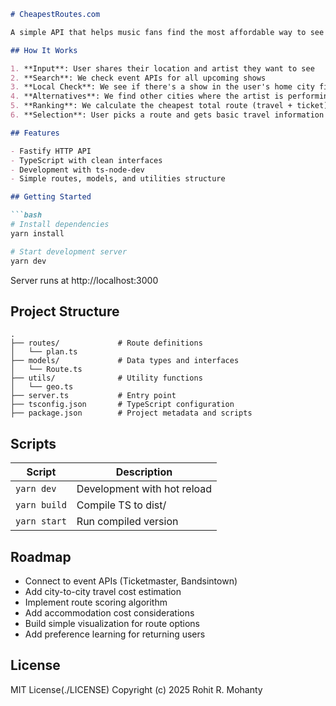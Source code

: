 ```markdown
# CheapestRoutes.com

A simple API that helps music fans find the most affordable way to see their favorite artists live. Tell us who you want to see and where you're located - we'll find the cheapest route to their concerts.

## How It Works

1. **Input**: User shares their location and artist they want to see
2. **Search**: We check event APIs for all upcoming shows
3. **Local Check**: We see if there's a show in the user's home city first
4. **Alternatives**: We find other cities where the artist is performing
5. **Ranking**: We calculate the cheapest total route (travel + ticket) options
6. **Selection**: User picks a route and gets basic travel information

## Features

- Fastify HTTP API
- TypeScript with clean interfaces
- Development with ts-node-dev
- Simple routes, models, and utilities structure

## Getting Started

```bash
# Install dependencies
yarn install

# Start development server
yarn dev
```

Server runs at http://localhost:3000

## Project Structure

```
.
├── routes/             # Route definitions
│   └── plan.ts
├── models/             # Data types and interfaces
│   └── Route.ts
├── utils/              # Utility functions
│   └── geo.ts
├── server.ts           # Entry point
├── tsconfig.json       # TypeScript configuration
├── package.json        # Project metadata and scripts
```

## Scripts

| Script | Description |
|--------|-------------|
| `yarn dev` | Development with hot reload |
| `yarn build` | Compile TS to dist/ |
| `yarn start` | Run compiled version |

## Roadmap

- Connect to event APIs (Ticketmaster, Bandsintown)
- Add city-to-city travel cost estimation
- Implement route scoring algorithm
- Add accommodation cost considerations
- Build simple visualization for route options
- Add preference learning for returning users

## License

MIT License(./LICENSE)
Copyright (c) 2025 Rohit R. Mohanty
```
